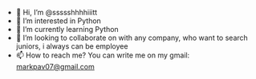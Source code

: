 - 👋 Hi, I’m @ssssshhhhiiitt
- 👀 I’m interested in Python
- 🌱 I’m currently learning Python
- 💞️ I’m looking to collaborate on with any company, who want to search juniors, i always can be employee
- 📫 How to reach me? You can write me on my gmail: markpav07@gmail.com

<!---
ssssshhhhiiitt/ssssshhhhiiitt is a ✨ special ✨ repository because its `README.md` (this file) appears on your GitHub profile.
You can click the Preview link to take a look at your changes.
--->
